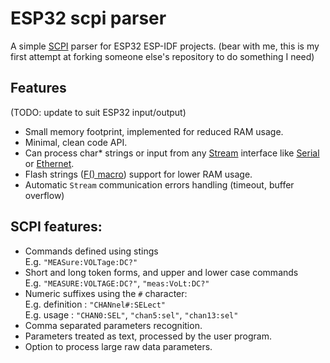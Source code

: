 # ESP32 scpi parser
A simple [SCPI](https://en.wikipedia.org/wiki/Standard_Commands_for_Programmable_Instruments) parser for ESP32 ESP-IDF projects.
(bear with me, this is my first attempt at forking someone else's repository to do something I need)

## Features
(TODO: update to suit ESP32 input/output)

- Small memory footprint, implemented for reduced RAM usage.
- Minimal, clean code API.
- Can process char* strings or input from any [Stream](https://www.arduino.cc/reference/en/language/functions/communication/stream/) interface like [Serial](https://www.arduino.cc/reference/en/language/functions/communication/serial) or [Ethernet](https://www.arduino.cc/en/Reference/Ethernet).
- Flash strings ([F() macro](https://www.arduino.cc/reference/en/language/variables/utilities/progmem/#_the_f_macro)) support for lower RAM usage.
- Automatic `Stream` communication errors handling (timeout, buffer overflow)


## SCPI features:
 - Commands defined using stings  
   E.g. `"MEASure:VOLTage:DC?"`
 - Short and long token forms, and upper and lower case commands  
   E.g. `"MEASURE:VOLTAGE:DC?"`, `"meas:VoLt:DC?"`
 - Numeric suffixes using the `#` character:  
   E.g. definition : `"CHANnel#:SELect"`  
   E.g. usage : `"CHAN0:SEL"`, `"chan5:sel"`, `"chan13:sel"`
 - Comma separated parameters recognition.
 - Parameters treated as text, processed by the user program.
 - Option to process large raw data parameters.
